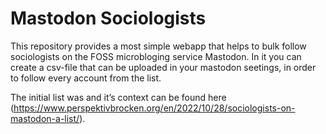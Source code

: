 # Mastodon Sociologists

This repository provides a most simple webapp that helps to bulk follow sociologists on the FOSS microbloging service Mastodon. In it you can create a csv-file that can be uploaded in your mastodon seetings, in order to follow every account from the list.

The initial list was and it’s context can be found here (https://www.perspektivbrocken.org/en/2022/10/28/sociologists-on-mastodon-a-list/).
